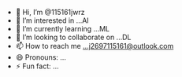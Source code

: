 - 👋 Hi, I’m @115161jwrz
- 👀 I’m interested in ...AI
- 🌱 I’m currently learning ...ML
- 💞️ I’m looking to collaborate on ...DL
- 📫 How to reach me ...j2697115161@outlook.com
- 😄 Pronouns: ...
- ⚡ Fun fact: ...

<!---
115161jwrz/115161jwrz is a ✨ special ✨ repository because its `README.md` (this file) appears on your GitHub profile.
You can click the Preview link to take a look at your changes.
--->
